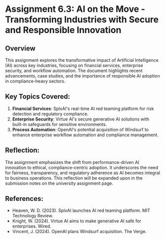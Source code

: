 # Assignment 6.3: AI on the Move - Transforming Industries with Secure and Responsible Innovation

## Overview
This assignment explores the transformative impact of Artificial Intelligence (AI) across key industries, focusing on financial services, enterprise security, and workflow automation. The document highlights recent advancements, case studies, and the importance of responsible AI adoption in compliance-heavy sectors.

## Key Topics Covered:
1. **Financial Services**: SplxAI's real-time AI red teaming platform for risk detection and regulatory compliance.
2. **Enterprise Security**: Virtue AI's secure generative AI solutions with built-in safeguards for sensitive environments.
3. **Process Automation**: OpenAI's potential acquisition of Windsurf to enhance enterprise workflow automation and compliance management.

## Reflection:
The assignment emphasizes the shift from performance-driven AI innovation to ethical, compliance-centric adoption. It underscores the need for fairness, transparency, and regulatory adherence as AI becomes integral to business operations. This reflection will be expanded upon in the submission notes on the university assignment page.

## References:
- Heaven, W. D. (2023). SplxAI launches AI red teaming platform. MIT Technology Review.
- Knight, W. (2024). Virtue AI aims to make generative AI safe for enterprises. Wired.
- Vincent, J. (2024). OpenAI plans Windsurf acquisition. The Verge.
